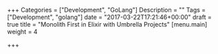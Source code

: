 +++
Categories = ["Development", "GoLang"]
Description = ""
Tags = ["Development", "golang"]
date = "2017-03-22T17:21:46+00:00"
draft = true
title = "Monolith First in Elixir with Umbrella Projects"
[menu.main]
weight = 4

+++
